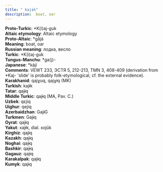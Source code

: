 ```yaml
---
title: " kajɨk"
description:  boat, oar
---
```


<strong>Proto-Turkic</strong>:  *K(i)aj-guk<br>
<strong>Altaic etymology</strong>:  Altaic etymology<br>
<strong> Proto-Altaic</strong>:  *gằjá<br>
<strong>Meaning</strong>:  boat, oar<br>
<strong>Russian meaning</strong>:  лодка, весло<br>
<strong>Turkic</strong>:  *K(i)aj-guk<br>
<strong>Tungus-Manchu</strong>:  *ga(j)-<br>
<strong>Japanese</strong>:  *kàjí<br>
<strong>Comments</strong>:  VEWT 233, ЭСТЯ 5, 212-213, TMN 3, 408-409 (derivation from *Kaj- 'slide' is probably folk-etymological, cf. the external evidence).<br>
<strong>Karakhanid</strong>:  qajɣuq, qajɣɨq (MK)<br>
<strong>Turkish</strong>:  kajɨk<br>
<strong>Tatar</strong>:  qajɨq<br>
<strong>Middle Turkic</strong>:  qajɨq (MA, Pav. C.)<br>
<strong>Uzbek</strong>:  qɛjiq<br>
<strong>Uighur</strong>:  qejiq<br>
<strong>Azerbaidzhan</strong>:  GajɨG<br>
<strong>Turkmen</strong>:  Gajɨq<br>
<strong>Oyrat</strong>:  qajɨq<br>
<strong>Yakut</strong>:  xajɨk, dial. xojūk<br>
<strong>Kirghiz</strong>:  qajɨq<br>
<strong>Kazakh</strong>:  qajɨq<br>
<strong>Noghai</strong>:  qajɨq<br>
<strong>Bashkir</strong>:  qajɨq<br>
<strong>Gagauz</strong>:  qajɨq<br>
<strong>Karakalpak</strong>:  qajɨq<br>
<strong>Kumyk</strong>:  qajɨq<br>


